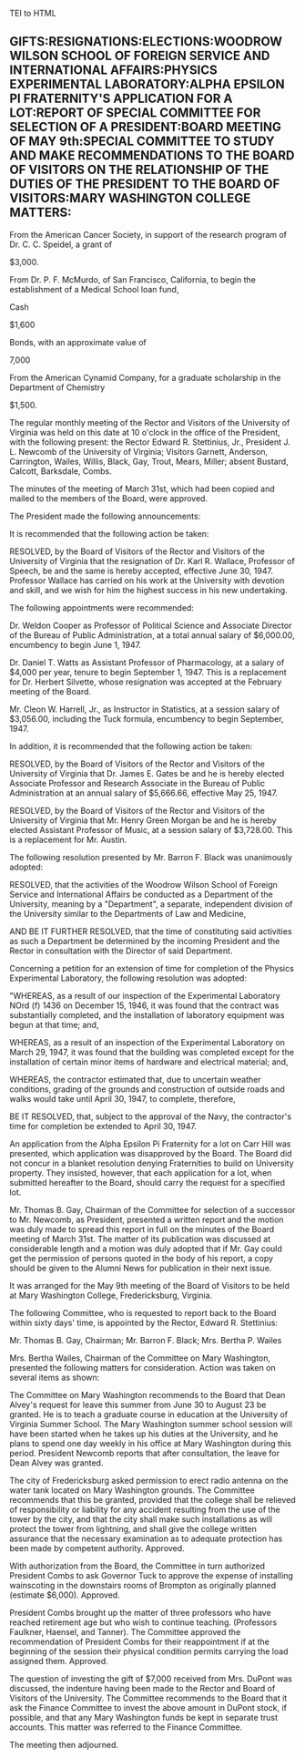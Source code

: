  TEI to HTML

GIFTS:RESIGNATIONS:ELECTIONS:WOODROW WILSON SCHOOL OF FOREIGN SERVICE AND INTERNATIONAL AFFAIRS:PHYSICS EXPERIMENTAL LABORATORY:ALPHA EPSILON PI FRATERNITY'S APPLICATION FOR A LOT:REPORT OF SPECIAL COMMITTEE FOR SELECTION OF A PRESIDENT:BOARD MEETING OF MAY 9th:SPECIAL COMMITTEE TO STUDY AND MAKE RECOMMENDATIONS TO THE BOARD OF VISITORS ON THE RELATIONSHIP OF THE DUTIES OF THE PRESIDENT TO THE BOARD OF VISITORS:MARY WASHINGTON COLLEGE MATTERS:
---------------------------------------------------------------------------------------------------------------------------------------------------------------------------------------------------------------------------------------------------------------------------------------------------------------------------------------------------------------------------------------------------------------------------------------------------------------

From the American Cancer Society, in support of the research program of Dr. C. C. Speidel, a grant of

$3,000.

From Dr. P. F. McMurdo, of San Francisco, California, to begin the establishment of a Medical School loan fund,

Cash

$1,600

Bonds, with an approximate value of

7,000

From the American Cynamid Company, for a graduate scholarship in the Department of Chemistry

$1,500.

The regular monthly meeting of the Rector and Visitors of the University of Virginia was held on this date at 10 o'clock in the office of the President, with the following present: the Rector Edward R. Stettinius, Jr., President J. L. Newcomb of the University of Virginia; Visitors Garnett, Anderson, Carrington, Wailes, Willis, Black, Gay, Trout, Mears, Miller; absent Bustard, Calcott, Barksdale, Combs.

The minutes of the meeting of March 31st, which had been copied and mailed to the members of the Board, were approved.

The President made the following announcements:

It is recommended that the following action be taken:

RESOLVED, by the Board of Visitors of the Rector and Visitors of the University of Virginia that the resignation of Dr. Karl R. Wallace, Professor of Speech, be and the same is hereby accepted, effective June 30, 1947. Professor Wallace has carried on his work at the University with devotion and skill, and we wish for him the highest success in his new undertaking.

The following appointments were recommended:

Dr. Weldon Cooper as Professor of Political Science and Associate Director of the Bureau of Public Administration, at a total annual salary of $6,000.00, encumbency to begin June 1, 1947.

Dr. Daniel T. Watts as Assistant Professor of Pharmacology, at a salary of $4,000 per year, tenure to begin September 1, 1947. This is a replacement for Dr. Herbert Silvette, whose resignation was accepted at the February meeting of the Board.

Mr. Cleon W. Harrell, Jr., as Instructor in Statistics, at a session salary of $3,056.00, including the Tuck formula, encumbency to begin September, 1947.

In addition, it is recommended that the following action be taken:

RESOLVED, by the Board of Visitors of the Rector and Visitors of the University of Virginia that Dr. James E. Gates be and he is hereby elected Associate Professor and Research Associate in the Bureau of Public Administration at an annual salary of $5,666.66, effective May 25, 1947.

RESOLVED, by the Board of Visitors of the Rector and Visitors of the University of Virginia that Mr. Henry Green Morgan be and he is hereby elected Assistant Professor of Music, at a session salary of $3,728.00. This is a replacement for Mr. Austin.

The following resolution presented by Mr. Barron F. Black was unanimously adopted:

RESOLVED, that the activities of the Woodrow Wilson School of Foreign Service and International Affairs be conducted as a Department of the University, meaning by a "Department", a separate, independent division of the University similar to the Departments of Law and Medicine,

AND BE IT FURTHER RESOLVED, that the time of constituting said activities as such a Department be determined by the incoming President and the Rector in consultation with the Director of said Department.

Concerning a petition for an extension of time for completion of the Physics Experimental Laboratory, the following resolution was adopted:

"WHEREAS, as a result of our inspection of the Experimental Laboratory NOrd (f) 1436 on December 15, 1946, it was found that the contract was substantially completed, and the installation of laboratory equipment was begun at that time; and,

WHEREAS, as a result of an inspection of the Experimental Laboratory on March 29, 1947, it was found that the building was completed except for the installation of certain minor items of hardware and electrical material; and,

WHEREAS, the contractor estimated that, due to uncertain weather conditions, grading of the grounds and construction of outside roads and walks would take until April 30, 1947, to complete, therefore,

BE IT RESOLVED, that, subject to the approval of the Navy, the contractor's time for completion be extended to April 30, 1947.

An application from the Alpha Epsilon Pi Fraternity for a lot on Carr Hill was presented, which application was disapproved by the Board. The Board did not concur in a blanket resolution denying Fraternities to build on University property. They insisted, however, that each application for a lot, when submitted hereafter to the Board, should carry the request for a specified lot.

Mr. Thomas B. Gay, Chairman of the Committee for selection of a successor to Mr. Newcomb, as President, presented a written report and the motion was duly made to spread this report in full on the minutes of the Board meeting of March 31st. The matter of its publication was discussed at considerable length and a motion was duly adopted that if Mr. Gay could get the permission of persons quoted in the body of his report, a copy should be given to the Alumni News for publication in their next issue.

It was arranged for the May 9th meeting of the Board of Visitors to be held at Mary Washington College, Fredericksburg, Virginia.

The following Committee, who is requested to report back to the Board within sixty days' time, is appointed by the Rector, Edward R. Stettinius:

Mr. Thomas B. Gay, Chairman; Mr. Barron F. Black; Mrs. Bertha P. Wailes

Mrs. Bertha Wailes, Chairman of the Committee on Mary Washington, presented the following matters for consideration. Action was taken on several items as shown:

The Committee on Mary Washington recommends to the Board that Dean Alvey's request for leave this summer from June 30 to August 23 be granted. He is to teach a graduate course in education at the University of Virginia Summer School. The Mary Washington summer school session will have been started when he takes up his duties at the University, and he plans to spend one day weekly in his office at Mary Washington during this period. President Newcomb reports that after consultation, the leave for Dean Alvey was granted.

The city of Fredericksburg asked permission to erect radio antenna on the water tank located on Mary Washington grounds. The Committee recommends that this be granted, provided that the college shall be relieved of responsibility or liability for any accident resulting from the use of the tower by the city, and that the city shall make such installations as will protect the tower from lightning, and shall give the college written assurance that the necessary examination as to adequate protection has been made by competent authority. Approved.

With authorization from the Board, the Committee in turn authorized President Combs to ask Governor Tuck to approve the expense of installing wainscoting in the downstairs rooms of Brompton as originally planned (estimate $6,000). Approved.

President Combs brought up the matter of three professors who have reached retirement age but who wish to continue teaching. (Professors Faulkner, Haensel, and Tanner). The Committee approved the recommendation of President Combs for their reappointment if at the beginning of the session their physical condition permits carrying the load assigned them. Approved.

The question of investing the gift of $7,000 received from Mrs. DuPont was discussed, the indenture having been made to the Rector and Board of Visitors of the University. The Committee recommends to the Board that it ask the Finance Committee to invest the above amount in DuPont stock, if possible, and that any Mary Washington funds be kept in separate trust accounts. This matter was referred to the Finance Committee.

The meeting then adjourned.